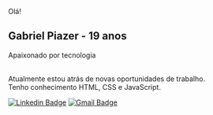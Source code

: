Olá!

## Gabriel Piazer - 19 anos

Apaixonado por tecnologia
 
<br/> Atualmente estou atrás de novas oportunidades de trabalho.
<br/> Tenho conhecimento HTML, CSS e JavaScript.


[![Linkedin Badge](https://img.shields.io/badge/LinkedIn-0077B5?style=for-the-badge&logo=linkedin&logoColor=white)](https://www.linkedin.com/in/gbrpiazer/)
[![Gmail Badge](https://img.shields.io/badge/Gmail-D14836?style=for-the-badge&logo=gmail&logoColor=white)](mailto:gabrielmpiazer@gmail.com)

